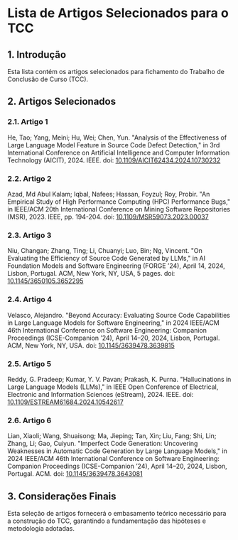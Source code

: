 # Lista de Artigos Selecionados para o TCC

## 1. Introdução
Esta lista contém os artigos selecionados para fichamento do Trabalho de Conclusão de Curso (TCC).

## 2. Artigos Selecionados

### 2.1. Artigo 1
He, Tao; Yang, Meini; Hu, Wei; Chen, Yun. "Analysis of the Effectiveness of Large Language Model Feature in Source Code Defect Detection," in 3rd International Conference on Artificial Intelligence and Computer Information Technology (AICIT), 2024. IEEE. doi: [10.1109/AICIT62434.2024.10730232](https://doi.org/10.1109/AICIT62434.2024.10730232)

### 2.2. Artigo 2
Azad, Md Abul Kalam; Iqbal, Nafees; Hassan, Foyzul; Roy, Probir. "An Empirical Study of High Performance Computing (HPC) Performance Bugs," in IEEE/ACM 20th International Conference on Mining Software Repositories (MSR), 2023. IEEE, pp. 194-204. doi: [10.1109/MSR59073.2023.00037](https://doi.org/10.1109/MSR59073.2023.00037)

### 2.3. Artigo 3
Niu, Changan; Zhang, Ting; Li, Chuanyi; Luo, Bin; Ng, Vincent. "On Evaluating the Efficiency of Source Code Generated by LLMs," in AI Foundation Models and Software Engineering (FORGE ’24), April 14, 2024, Lisbon, Portugal. ACM, New York, NY, USA, 5 pages. doi: [10.1145/3650105.3652295](https://doi.org/10.1145/3650105.3652295)

### 2.4. Artigo 4
Velasco, Alejandro. "Beyond Accuracy: Evaluating Source Code Capabilities in Large Language Models for Software Engineering," in 2024 IEEE/ACM 46th International Conference on Software Engineering: Companion Proceedings (ICSE-Companion ’24), April 14–20, 2024, Lisbon, Portugal. ACM, New York, NY, USA. doi: [10.1145/3639478.3639815](https://doi.org/10.1145/3639478.3639815)

### 2.5. Artigo 5
Reddy, G. Pradeep; Kumar, Y. V. Pavan; Prakash, K. Purna. "Hallucinations in Large Language Models (LLMs)," in IEEE Open Conference of Electrical, Electronic and Information Sciences (eStream), 2024. IEEE. doi: [10.1109/ESTREAM61684.2024.10542617](https://doi.org/10.1109/ESTREAM61684.2024.10542617)

### 2.6. Artigo 6
Lian, Xiaoli; Wang, Shuaisong; Ma, Jieping; Tan, Xin; Liu, Fang; Shi, Lin; Zhang, Li; Gao, Cuiyun. "Imperfect Code Generation: Uncovering Weaknesses in Automatic Code Generation by Large Language Models," in 2024 IEEE/ACM 46th International Conference on Software Engineering: Companion Proceedings (ICSE-Companion ’24), April 14–20, 2024, Lisbon, Portugal. ACM. doi:  [10.1145/3639478.3643081](https://doi.org/10.1145/3639478.3643081)

## 3. Considerações Finais
Esta seleção de artigos fornecerá o embasamento teórico necessário para a construção do TCC, garantindo a fundamentação das hipóteses e metodologia adotadas.

